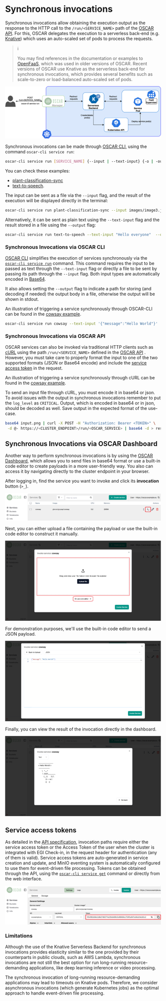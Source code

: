 # Synchronous invocations

Synchronous invocations allow obtaining the execution output as the response
to the HTTP call to the `/run/<SERVICE_NAME>` path of the [OSCAR API](api.md). For this, OSCAR delegates
the execution to a serverless back-end (e.g. [Knative](https://knative.dev)) which uses an auto-scaled set of pods to process the requests.

> ℹ️
>
> You may find references in the documentation or examples to [OpenFaaS](https://openfaas.com), which was used in older versions of OSCAR. 
> Recent versions of OSCAR use Knative as the serverless back-end for synchronous invocations, which provides several benefits such as scale-to-zero or load-balanced auto-scaled set of pods.


![oscar-sync.png](images/oscar-sync.png)

Synchronous invocations can be made through [OSCAR CLI](oscar-cli.md), using the command
`oscar-cli service run`:

```sh
oscar-cli service run [SERVICE_NAME] {--input | --text-input} {-o | -output }
```

You can check these examples:

- [plant-classification-sync](https://oscar.grycap.net/blog/post-oscar-faas-sync-ml-inference/)
- [text-to-speech](https://oscar.grycap.net/blog/post-oscar-text-to-speech/).

The input can be sent as a file via the `--input` flag, and the result of the
execution will be displayed directly in the terminal:

```sh
oscar-cli service run plant-classification-sync --input images/image3.jpg
```

Alternatively, it can be sent as plain text using the `--text-input` flag and
the result stored in a file using the `--output` flag:

```sh
oscar-cli service run text-to-speech --text-input "Hello everyone"  --output output.mp3
```


### Synchronous Invocations via OSCAR CLI

[OSCAR CLI](oscar-cli.md) simplifies the execution of services synchronously via the
[`oscar-cli service run`](oscar-cli.md#run) command. This command requires the
input to be passed as text through the `--text-input` flag or directly a file
to be sent by passing its path through the `--input` flag. Both input types
are automatically encoded in [Base64](https://en.wikipedia.org/wiki/Base64).

It also allows setting the `--output` flag to indicate a path for storing
(and decoding if needed) the output body in a file, otherwise the output will
be shown in stdout.

An illustration of triggering a service synchronously through OSCAR-CLI can be
found in the [cowsay example](https://github.com/grycap/oscar/tree/master/examples/cowsay#oscar-cli).

```sh
oscar-cli service run cowsay --text-input '{"message":"Hello World"}'
```

### Synchronous Invocations via OSCAR API 

OSCAR services can also be invoked via traditional HTTP clients
such as [cURL](https://curl.se/) using the path `/run/<SERVICE_NAME>` defined in the [OSCAR API](api.md) . However,
you must take care to properly format the input to one of the two supported
formats (JSON or Base64 encode) and include the
[service access token](#service-access-tokens) in the request.

An illustration of triggering a service synchronously through cURL can be
found in the
[cowsay example](https://github.com/grycap/oscar/tree/master/examples/cowsay#curl).

To send an input file through cURL, you must encode it in base64 or json. To avoid
issues with the output in synchronous invocations remember to put the
`log_level` as `CRITICAL`. Output, which is encoded in base64 or in json, should be
decoded as well. Save output in the expected format of the use-case.

``` sh
base64 input.png | curl -X POST -H "Authorization: Bearer <TOKEN>" \
 -d @- https://<CLUSTER_ENDPOINT>/run/<OSCAR_SERVICE> | base64 -d > result.png
```

## Synchronous Invocations via OSCAR Dashboard

Another way to perform synchronous invocations is by using the [OSCAR Dashboard](https://dashboard.oscar.grycap.net), which allows you to send files in base64 format or use a built-in code editor to create payloads in a more user-friendly way. You also can access it by navigating directly to the cluster endpoint in your browser.

After logging in, find the service you want to invoke and click its **invocation** button (`>_`).

![oscar-dashboard-sync-invocation-1.png](images/usage/oscar-dashboard-sync-invocation-1.png)

Next, you can either upload a file containing the payload or use the built-in code editor to construct it manually.

![oscar-dashboard-sync-invocation-2.png](images/usage/oscar-dashboard-sync-invocation-2.png)

For demonstration purposes, we'll use the built-in code editor to send a JSON payload.

![oscar-dashboard-sync-invocation-2.png](images/usage/oscar-dashboard-sync-invocation-3.png)

Finally, you can view the result of the invocation directly in the dashboard.

![oscar-dashboard-sync-invocation-2.png](images/usage/oscar-dashboard-sync-invocation-4.png)


## Service access tokens

As detailed in the [API specification](api.md), invocation paths require either the
service access token or the Access Token of the user when the cluster is integrated with EGI Check-in, in the request header for authentication (any of them is valid). Service access
tokens are auto-generated in service creation and update, and MinIO eventing
system is automatically configured to use them for event-driven file
processing. Tokens can be obtained through the API, using the
[`oscar-cli service get`](oscar-cli.md#get) command or directly from the web
interface.

![oscar-dashboard-service-token.png](images/usage/oscar-dashboard-service-token.png)



### Limitations

Although the use of the Knative Serverless Backend for synchronous invocations provides elasticity similar to the one provided by their counterparts in public clouds, such as AWS Lambda, synchronous invocations are not still the best option for run long-running resource-demanding applications, like deep learning inference or video processing. 

The synchronous invocation of long-running resource-demanding applications may lead to timeouts on Knative pods. Therefore, we consider asynchronous invocations (which generate Kubernetes jobs) as the optimal approach to handle event-driven file processing.

